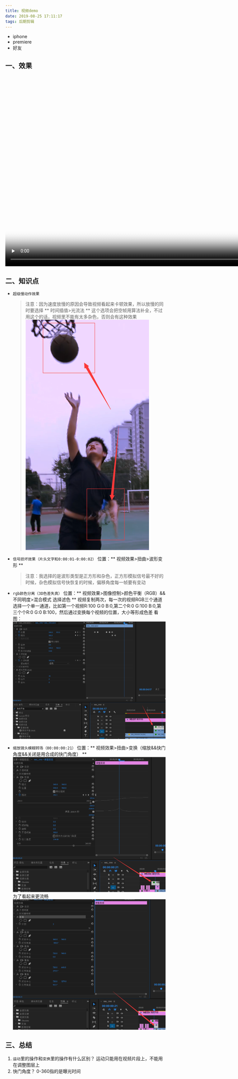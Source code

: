 ```yaml
---
title: 视频demo
date: 2019-08-25 17:11:17
tags: 后期剪辑
---
```


* iphone
* premiere
* 好友

## 一、效果
<div>
<video id="video" style='height: 600px;margin:0 auto;display:block'  controls="" preload="none" poster="/video/视频demo/backetball.jpg">
      <source id="mp4" src="/video/视频demo/backetball.mp4" type="video/mp4">
</video>
</div>

## 二、知识点
* `超级慢动作效果`
    > 注意：因为速度放慢的原因会导致视频看起来卡顿效果，所以放慢的同时要选择 ** 时间插值>光流法 ** 这个选项会把空帧用算法补全，不过用这个的话，视频里不能有太多杂色，否则会有这种效果
    ![光流法&&杂色多](/images/视频demo/1.png)

* `信号损坏效果（片头文字和0:00:01-0:00:02）`
    位置：** 视频效果>扭曲>波形变形 **
    > 注意：我选择的是波形类型是正方形和杂色，正方形模拟信号最不好的时候，杂色模拟信号快恢复的时候，偏移角度每一帧要有变动

* `rgb颜色分离（3D色差失真）`
    位置：** 视频效果>图像控制>颜色平衡（RGB）&&不同明度>混合模式 选择滤色 **
    视频复制两次，每一次的视频RGB三个通道选择一个单一通道，比如第一个视频R:100 G:0 B:0,第二个R:0 G:100 B:0,第三个个R:0 G:0 B:100，然后通过变换每个视频的位置，大小等形成色差
    看图：
    ![RGB颜色分离](/images/视频demo/3.png)

* `缩放镜头模糊转场（00:00:00:21）`
     位置：** 视频效果>扭曲>变换（缩放&&快门角度&&关闭是用合成的快门角度） **
    ![缩放图层&&镜头模糊](/images/视频demo/4.png)
    为了看起来更流畅
     ![镜头复制镜像](/images/视频demo/5.png)

## 三、总结
1. `运动`里的操作和`变换`里的操作有什么区别？
运动只能用在视频片段上，不能用在调整图层上
2. 快门角度？
0-360指的是曝光时间